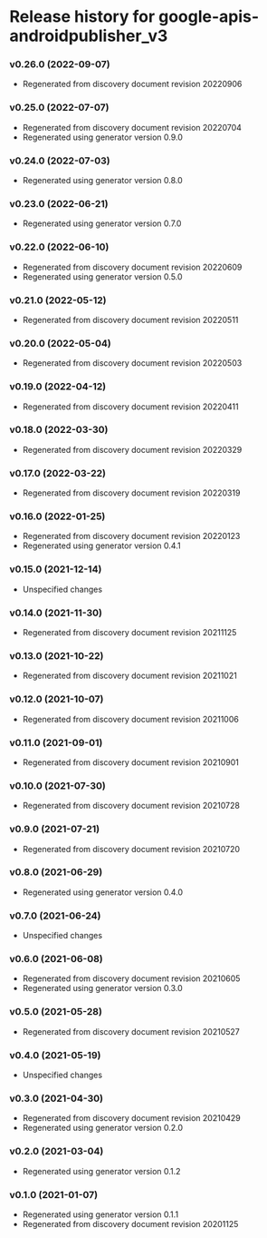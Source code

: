 # Release history for google-apis-androidpublisher_v3

### v0.26.0 (2022-09-07)

* Regenerated from discovery document revision 20220906

### v0.25.0 (2022-07-07)

* Regenerated from discovery document revision 20220704
* Regenerated using generator version 0.9.0

### v0.24.0 (2022-07-03)

* Regenerated using generator version 0.8.0

### v0.23.0 (2022-06-21)

* Regenerated using generator version 0.7.0

### v0.22.0 (2022-06-10)

* Regenerated from discovery document revision 20220609
* Regenerated using generator version 0.5.0

### v0.21.0 (2022-05-12)

* Regenerated from discovery document revision 20220511

### v0.20.0 (2022-05-04)

* Regenerated from discovery document revision 20220503

### v0.19.0 (2022-04-12)

* Regenerated from discovery document revision 20220411

### v0.18.0 (2022-03-30)

* Regenerated from discovery document revision 20220329

### v0.17.0 (2022-03-22)

* Regenerated from discovery document revision 20220319

### v0.16.0 (2022-01-25)

* Regenerated from discovery document revision 20220123
* Regenerated using generator version 0.4.1

### v0.15.0 (2021-12-14)

* Unspecified changes

### v0.14.0 (2021-11-30)

* Regenerated from discovery document revision 20211125

### v0.13.0 (2021-10-22)

* Regenerated from discovery document revision 20211021

### v0.12.0 (2021-10-07)

* Regenerated from discovery document revision 20211006

### v0.11.0 (2021-09-01)

* Regenerated from discovery document revision 20210901

### v0.10.0 (2021-07-30)

* Regenerated from discovery document revision 20210728

### v0.9.0 (2021-07-21)

* Regenerated from discovery document revision 20210720

### v0.8.0 (2021-06-29)

* Regenerated using generator version 0.4.0

### v0.7.0 (2021-06-24)

* Unspecified changes

### v0.6.0 (2021-06-08)

* Regenerated from discovery document revision 20210605
* Regenerated using generator version 0.3.0

### v0.5.0 (2021-05-28)

* Regenerated from discovery document revision 20210527

### v0.4.0 (2021-05-19)

* Unspecified changes

### v0.3.0 (2021-04-30)

* Regenerated from discovery document revision 20210429
* Regenerated using generator version 0.2.0

### v0.2.0 (2021-03-04)

* Regenerated using generator version 0.1.2

### v0.1.0 (2021-01-07)

* Regenerated using generator version 0.1.1
* Regenerated from discovery document revision 20201125

